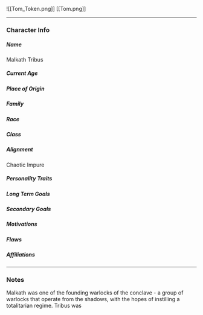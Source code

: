 ![[Tom_Token.png]]
[[Tom.png]]

---
### Character Info

##### Name 
Malkath Tribus

##### Current Age


##### Place of Origin


##### Family


##### Race


##### Class


##### Alignment
Chaotic Impure

##### Personality Traits


##### Long Term Goals


##### Secondary Goals


##### Motivations


##### Flaws


##### Affiliations


---
### Notes
Malkath was one of the founding warlocks of the conclave - a group of warlocks that operate from the shadows, with the hopes of instilling a totalitarian regime. Tribus was 